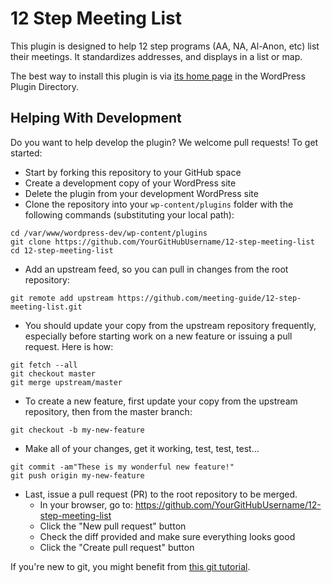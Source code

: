 12 Step Meeting List
====================

This plugin is designed to help 12 step programs (AA, NA, Al-Anon, etc) list their meetings. It standardizes addresses, and displays in a list or map.

The best way to install this plugin is via [its home page](https://wordpress.org/plugins/12-step-meeting-list/) in the WordPress Plugin Directory.

## Helping With Development

Do you want to help develop the plugin? We welcome pull requests! To get started:

* Start by forking this repository to your GitHub space
* Create a development copy of your WordPress site
* Delete the plugin from your development WordPress site
* Clone the repository into your `wp-content/plugins` folder with the following commands (substituting your local path):

```
cd /var/www/wordpress-dev/wp-content/plugins
git clone https://github.com/YourGitHubUsername/12-step-meeting-list
cd 12-step-meeting-list
```

* Add an upstream feed, so you can pull in changes from the root repository:

```
git remote add upstream https://github.com/meeting-guide/12-step-meeting-list.git
````

* You should update your copy from the upstream repository frequently, especially before starting work on a new feature or issuing a pull request. Here is how:

```
git fetch --all
git checkout master
git merge upstream/master
```

* To create a new feature, first update your copy from the upstream repository, then from the master branch:

```
git checkout -b my-new-feature
```

* Make all of your changes, get it working, test, test, test...

```
git commit -am"These is my wonderful new feature!"
git push origin my-new-feature
```

* Last, issue a pull request (PR) to the root repository to be merged.
    * In your browser, go to: https://github.com/YourGitHubUsername/12-step-meeting-list
    * Click the "New pull request" button
    * Check the diff provided and make sure everything looks good
    * Click the "Create pull request" button

If you're new to git, you might benefit from [this git tutorial](https://git-scm.com/book/en/v2).

